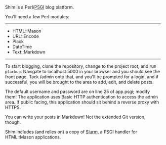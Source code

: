 Shim is a Perl/[PSGI](https://plackperl.org) blog platform.

You'll need a few Perl modules:

---

- HTML::Mason
- URL::Encode
- Plack
- DateTime
- Text::Markdown

---

To start blogging, clone the repository, change to the project root, and run ```plackup```. Navigate to localhost:5000 in your browser and you should see the front page. Tack /admin onto that, and you'll be prompted for a login, and if successful, you will be brought to the area to add, edit, and delete posts.

The default username and password are on line 25 of app.psgi; modify them! The application uses Basic HTTP authentication to access the admin area. If public facing, this application should sit behind a reverse proxy with HTTPS.

You can write your posts in Markdown! Not the extended Git version, though. 

Shim includes (and relies on) a copy of [Slurm](https://github.com/goodind1/slurm), a PSGI handler for HTML::Mason applications.
